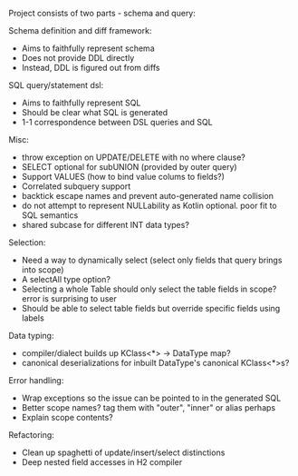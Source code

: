 Project consists of two parts - schema and query:

Schema definition and diff framework:

* Aims to faithfully represent schema
* Does not provide DDL directly
* Instead, DDL is figured out from diffs 

SQL query/statement dsl:

* Aims to faithfully represent SQL
* Should be clear what SQL is generated
* 1-1 correspondence between DSL queries and SQL

Misc:
 
* throw exception on UPDATE/DELETE with no where clause?
* SELECT optional for subUNION (provided by outer query)
* Support VALUES (how to bind value colums to fields?)
* Correlated subquery support
* backtick escape names and prevent auto-generated name collision
* do not attempt to represent NULLability as Kotlin optional. poor fit to SQL semantics
* shared subcase for different INT data types?

Selection:
* Need a way to dynamically select (select only fields that query brings into scope)
* A selectAll type option?
* Selecting a whole Table should only select the table fields in scope? error is surprising to user
* Should be able to select table fields but override specific fields using labels  

Data typing:
 
* compiler/dialect builds up KClass<*> -> DataType map?
* canonical deserializations for inbuilt DataType's canonical KClass<*>s?

Error handling:

* Wrap exceptions so the issue can be pointed to in the generated SQL
* Better scope names? tag them with "outer", "inner" or alias perhaps
* Explain scope contents?

Refactoring:
* Clean up spaghetti of update/insert/select distinctions
* Deep nested field accesses in H2 compiler